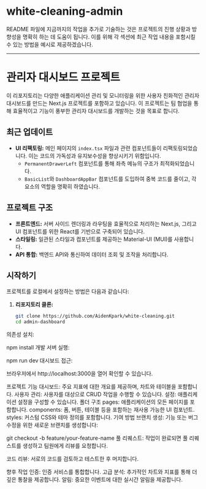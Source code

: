 # white-cleaning-admin
README 파일에 지금까지의 작업을 추가로 기술하는 것은 프로젝트의 진행 상황과 방향성을 명확히 하는 데 도움이 됩니다. 이를 위해 각 섹션에 최근 작업 내용을 포함시킬 수 있는 방법을 예시로 제공하겠습니다.

---

# 관리자 대시보드 프로젝트

이 리포지토리는 다양한 애플리케이션 관리 및 모니터링을 위한 사용자 친화적인 관리자 대시보드를 만드는 Next.js 프로젝트를 포함하고 있습니다. 이 프로젝트는 팀 협업을 통해 효율적이고 기능이 풍부한 관리자 대시보드를 개발하는 것을 목표로 합니다.

## 최근 업데이트

- **UI 리팩토링:** 메인 페이지의 `index.tsx` 파일과 관련 컴포넌트들이 리팩토링되었습니다. 이는 코드의 가독성과 유지보수성을 향상시키기 위함입니다.
  - `PermanentDrawerLeft` 컴포넌트를 통해 좌측 메뉴의 구조가 최적화되었습니다.
  - `BasicList`와 `DashboardAppBar` 컴포넌트를 도입하여 중복 코드를 줄이고, 각 요소의 역할을 명확히 하였습니다.

## 프로젝트 구조

- **프론트엔드:** 서버 사이드 렌더링과 라우팅을 효율적으로 처리하는 Next.js, 그리고 UI 컴포넌트를 위한 React를 기반으로 구축되어 있습니다.
- **스타일링:** 일관된 스타일과 컴포넌트를 제공하는 Material-UI (MUI)를 사용합니다.
- **API 통합:** 백엔드 API와 통신하여 데이터 조회 및 조작을 처리합니다.

## 시작하기

프로젝트를 로컬에서 설정하는 방법은 다음과 같습니다:

1. **리포지토리 클론:**

   ```bash
   git clone https://github.com/AidenKpark/white-cleaning.git
   cd admin-dashboard
의존성 설치:

npm install
개발 서버 실행:

npm run dev
대시보드 접근:

브라우저에서 http://localhost:3000을 열어 확인할 수 있습니다.

프로젝트 기능
대시보드: 주요 지표에 대한 개요를 제공하며, 차트와 테이블을 포함합니다.
사용자 관리: 사용자를 대상으로 CRUD 작업을 수행할 수 있습니다.
설정: 애플리케이션 설정을 구성할 수 있습니다.
폴더 구조
pages: 애플리케이션의 모든 페이지를 포함합니다.
components: 폼, 버튼, 테이블 등을 포함하는 재사용 가능한 UI 컴포넌트.
styles: 커스텀 CSS와 테마 정의를 포함합니다.
기여 방법
브랜치 생성: 기능 또는 버그 수정을 위한 새로운 브랜치를 생성합니다:

git checkout -b feature/your-feature-name
풀 리퀘스트: 작업이 완료되면 풀 리퀘스트를 생성하고 팀원에게 리뷰를 요청합니다.

코드 리뷰: 서로의 코드를 검토하고 테스트한 후 머지합니다.

향후 작업
인증: 인증 서비스를 통합합니다.
고급 분석: 추가적인 차트와 지표를 통해 더 깊은 통찰을 제공합니다.
알림: 중요한 이벤트에 대한 실시간 알림을 제공합니다.
